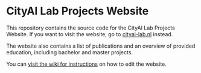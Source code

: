 # CityAI Lab Projects Website
This repository contains the source code for the CityAI Lab Projects Website.
If you want to visit the website, go to [cityai-lab.nl](https://cityai-lab.nl/) instead.

The website also contains a list of publications and an overview of provided education, including bachelor and master projects.

You can [visit the wiki for instructions](https://github.com/TUD-CityAI-Lab/cityai-projects/wiki) on how to edit the website.
